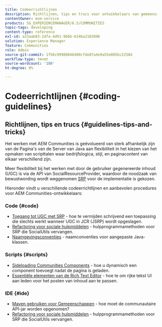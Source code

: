 ```yaml
---
title: Codeerrichtlijnen
description: Richtlijnen, tips en trucs voor ontwikkelaars van gemeenschappen
contentOwner: msm-service
products: SG_EXPERIENCEMANAGER/6.5/COMMUNITIES
topic-tags: developing
content-type: reference
exl-id: a23aab83-1dfa-4d91-9b6b-6246a2103896
solution: Experience Manager
feature: Communities
role: Admin
source-git-commit: 1f56c99980846400cfde8fa4e9a55e885bc2258d
workflow-type: tm+mt
source-wordcount: '180'
ht-degree: 0%

---
```


# Codeerrichtlijnen {#coding-guidelines}

## Richtlijnen, tips en trucs {#guidelines-tips-and-tricks}

Het werken met AEM Communities is geëvolueerd van sterk afhankelijk zijn van de Pagina&#39;s van de Server van Java aan flexibiliteit in het kiezen van het opmaken van scripttalen waar bedrijfslogica, stijl, en paginacontent van elkaar verschillend zijn.

Meer flexibiliteit bij het werken met door de gebruiker gegenereerde inhoud (UGC) is via de API van SocialResourceProvider, waardoor de noodzaak van bewustwording wordt weggenomen [SRP](srp.md) voor de implementatie is gekozen.

Hieronder vindt u verschillende codeerrichtlijnen en aanbevolen procedures voor AEM Communities-ontwikkelaars:

### Code {#code}

* [Toegang tot UGC met SRP](accessing-ugc-with-srp.md) - hoe te vermijden schrijvend een toepassing die slechts werkt wanneer UGC in JCR (JSRP) wordt opgeslagen.
* [Refactoring voor sociale hulpmiddelen](socialutils.md) - hulpprogrammamethoden voor SRP die SocialUtils vervangen.
* [Naamgevingsconventies](naming-conventions.md) - naamconventies voor aangepaste Java-klassen.

### Scripts {#scripts}

* [Sideloading Communities Components](sideloading.md) - hoe u dynamisch een component toevoegt nadat de pagina is geladen.
* [Essentiële elementen van de Rich Text Editor](rte.md) - hoe te om rijke tekst UI aan leden voor het posten van inhoud aan te passen.

### IDE {#ide}

* [Maven gebruiken voor Gemeenschappen](maven.md) - hoe moet de communautaire API-jar worden opgenomen?
* [Refactoring voor sociale hulpmiddelen](socialutils.md) - hulpprogrammamethoden voor SRP die SocialUtils vervangen.
